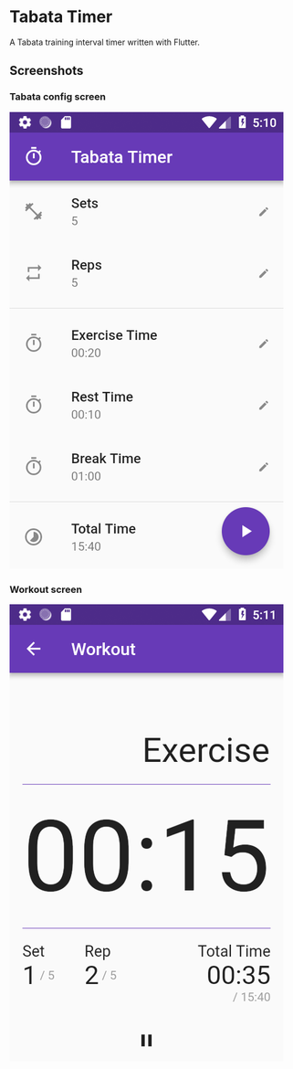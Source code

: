 # Tabata Timer

A Tabata training interval timer written with Flutter.

## Screenshots

### Tabata config screen

![](screenshots/config.png)

### Workout screen

![](screenshots/workout.png)
